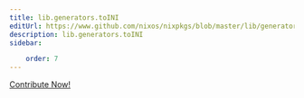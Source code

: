 ```yaml
---
title: lib.generators.toINI
editUrl: https://www.github.com/nixos/nixpkgs/blob/master/lib/generators.nix#L119C11
description: lib.generators.toINI
sidebar:

    order: 7
---
```


<a href="https://www.github.com/nixos/nixpkgs/blob/master/lib/generators.nix#L119C11">Contribute Now!</a>



